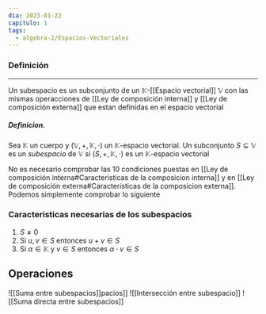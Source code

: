 ```yaml
---
dia: 2023-01-22
capitulo: 1
tags:
  - algebra-2/Espacios-Vectoriales
---
```

### Definición
---
Un subespacio es un subconjunto de un $\mathbb{K}$-[[Espacio vectorial]] $\mathbb{V}$ con las mismas operacciones de [[Ley de composición interna]] y [[Ley de composición externa]] que estan definidas en el espacio vectorial

##### Definicion.
Sea $\mathbb{K}$ un cuerpo y $(\mathbb{V}, +, \mathbb{K}, \cdot)$ un $\mathbb{K}$-espacio vectorial. Un subconjunto $S\subseteq\mathbb{V}$  es un *subespacio* de $\mathbb{V}$ si $(S, +, \mathbb{K}, \cdot)$ es un $\mathbb{K}$-espacio vectorial

No es necesario comprobar las 10 condiciones puestas en [[Ley de composición interna#Caracteristicas de la composicion interna]] y en [[Ley de composición externa#Caracteristicas de la composicion externa]]. Podemos simplemente comprobar lo siguiente

### Caracteristicas necesarias de los subespacios
1. $S\ne 0$
2. Si $u, v\in S$ entonces $u+v \in S$
3. Si $\alpha\in\mathbb{K}$ y $v\in S$ entonces $\alpha \cdot v \in S$

## Operaciones
![[Suma entre subespacios]]pacios]] ![[Intersección entre subespacio]] ![[Suma directa entre subespacios]]